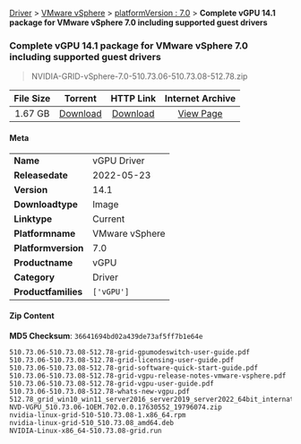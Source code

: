 
[Driver](/README.md)  >  [VMware vSphere](/index/Driver/VMware_vSphere.md)  >  [platformVersion : 7.0](/index/Driver/VMware_vSphere/7.0.md)  >  **Complete vGPU 14.1 package for VMware vSphere 7.0 including supported guest drivers**


###    Complete vGPU 14.1 package for VMware vSphere 7.0 including supported guest drivers

> NVIDIA-GRID-vSphere-7.0-510.73.06-510.73.08-512.78.zip   


| **File Size** | **Torrent**  | **HTTP Link** | **Internet Archive** |
|:-------------:|:------------:|:-------------:|:--------------------:|
| 1.67 GB |  [Download](https://archive.org/download/nvgpu_NVIDIA-GRID-vSphere-7.0-510.73.06-510.73.08-512.78.zip/nvgpu_NVIDIA-GRID-vSphere-7.0-510.73.06-510.73.08-512.78.zip_archive.torrent)       | [Download](https://archive.org/compress/nvgpu_NVIDIA-GRID-vSphere-7.0-510.73.06-510.73.08-512.78.zip) | [View Page](https://archive.org/details/nvgpu_NVIDIA-GRID-vSphere-7.0-510.73.06-510.73.08-512.78.zip)       |

#### Meta

<table>
<tr><td><strong>Name</strong></td><td>vGPU Driver</td></tr>
<tr><td><strong>Releasedate</strong></td><td>2022-05-23</td></tr>
<tr><td><strong>Version</strong></td><td>14.1</td></tr>
<tr><td><strong>Downloadtype</strong></td><td>Image</td></tr>
<tr><td><strong>Linktype</strong></td><td>Current</td></tr>
<tr><td><strong>Platformname</strong></td><td>VMware vSphere</td></tr>
<tr><td><strong>Platformversion</strong></td><td>7.0</td></tr>
<tr><td><strong>Productname</strong></td><td>vGPU</td></tr>
<tr><td><strong>Category</strong></td><td>Driver</td></tr>
<tr><td><strong>Productfamilies</strong></td><td><code>['vGPU']</code></td></tr>
</table>

#### Zip Content

**MD5 Checksum**: `36641694bd02a439de73af5ff7b1e64e`

```text
510.73.06-510.73.08-512.78-grid-gpumodeswitch-user-guide.pdf
510.73.06-510.73.08-512.78-grid-licensing-user-guide.pdf
510.73.06-510.73.08-512.78-grid-software-quick-start-guide.pdf
510.73.06-510.73.08-512.78-grid-vgpu-release-notes-vmware-vsphere.pdf
510.73.06-510.73.08-512.78-grid-vgpu-user-guide.pdf
510.73.06-510.73.08-512.78-whats-new-vgpu.pdf
512.78_grid_win10_win11_server2016_server2019_server2022_64bit_international.exe
NVD-VGPU_510.73.06-1OEM.702.0.0.17630552_19796074.zip
nvidia-linux-grid-510-510.73.08-1.x86_64.rpm
nvidia-linux-grid-510_510.73.08_amd64.deb
NVIDIA-Linux-x86_64-510.73.08-grid.run
```